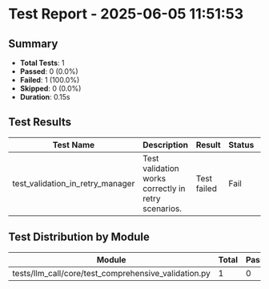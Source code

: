 # Test Report - 2025-06-05 11:51:53

## Summary
- **Total Tests**: 1
- **Passed**: 0 (0.0%)
- **Failed**: 1 (100.0%)
- **Skipped**: 0 (0.0%)
- **Duration**: 0.15s

## Test Results

| Test Name | Description | Result | Status | Duration | Timestamp | Error Message |
|-----------|-------------|--------|--------|----------|-----------|---------------|
| test_validation_in_retry_manager | Test validation works correctly in retry scenarios. | Test failed | Fail | 0.006s | 2025-06-05 11:51:53 | self = <tests.llm_call.core.test_comprehensive_validation.TestValidationIntegration object at 0x7914... |

## Test Distribution by Module

| Module | Total | Passed | Failed | Skipped |
|--------|-------|--------|--------|---------|
| tests/llm_call/core/test_comprehensive_validation.py | 1 | 0 | 1 | 0 |